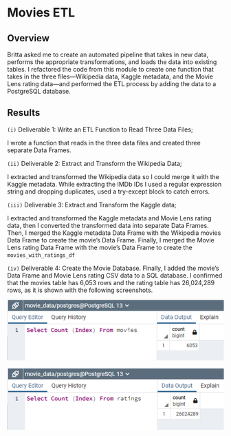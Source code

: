 # Movies ETL
## Overview

Britta asked me to create an automated pipeline that takes in new data, performs the appropriate transformations, and loads the data into existing tables. I refactored the code from this module to create one function that takes in the three files—Wikipedia data, Kaggle metadata, and the Movie Lens rating data—and performed the ETL process by adding the data to a PostgreSQL database.

## Results

`(i)` Deliverable 1: Write an ETL Function to Read Three Data Files;

I wrote a function that reads in the three data files and created three separate Data Frames.

`(ii)` Deliverable 2: Extract and Transform the Wikipedia Data;

I extracted and transformed the Wikipedia data so I could merge it with the Kaggle metadata. While extracting the IMDb IDs I used a regular expression string and dropping duplicates, used a try-except block to catch errors.

`(iii)` Deliverable 3: Extract and Transform the Kaggle data;

I extracted and transformed the Kaggle metadata and Movie Lens rating data, then I converted the transformed data into separate Data Frames. Then, I merged the Kaggle metadata Data Frame with the Wikipedia movies Data Frame to create the movie’s Data Frame. Finally, I merged the Movie Lens rating Data Frame with the movie’s Data Frame to create the `movies_with_ratings_df`

`(iv)` Deliverable 4: Create the Movie Database.
Finally, I added the movie’s Data Frame and Movie Lens rating CSV data to a SQL database. I confirmed that the movies table has 6,053 rows and the rating table has 26,024,289 rows, as it is shown with the following screenshots.

![movies_query.png](/Resources/movies_query.png)

![ratings_query.png](/Resources/ratings_query.png)


